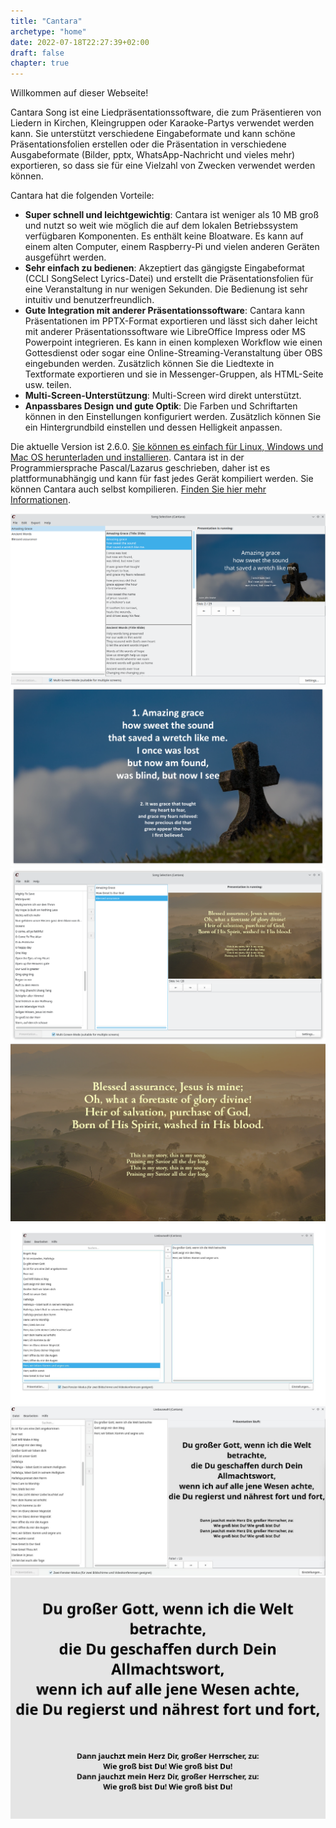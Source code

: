 ```yaml
---
title: "Cantara"
archetype: "home"
date: 2022-07-18T22:27:39+02:00
draft: false
chapter: true
---
```


Willkommen auf dieser Webseite!

Cantara Song ist eine Liedpräsentationssoftware, die zum Präsentieren von Liedern in Kirchen, Kleingruppen oder Karaoke-Partys verwendet werden kann. Sie unterstützt verschiedene Eingabeformate und kann schöne Präsentationsfolien erstellen oder die Präsentation in verschiedene Ausgabeformate (Bilder, pptx, WhatsApp-Nachricht und vieles mehr) exportieren, so dass sie für eine Vielzahl von Zwecken verwendet werden können.

Cantara hat die folgenden Vorteile:

* **Super schnell und leichtgewichtig**: Cantara ist weniger als 10 MB groß und nutzt so weit wie möglich die auf dem lokalen Betriebssystem verfügbaren Komponenten. Es enthält keine Bloatware. Es kann auf einem alten Computer, einem Raspberry-Pi und vielen anderen Geräten ausgeführt werden.
* **Sehr einfach zu bedienen**: Akzeptiert das gängigste Eingabeformat (CCLI SongSelect Lyrics-Datei) und erstellt die Präsentationsfolien für eine Veranstaltung in nur wenigen Sekunden. Die Bedienung ist sehr intuitiv und benutzerfreundlich.
* **Gute Integration mit anderer Präsentationssoftware**: Cantara kann Präsentationen im PPTX-Format exportieren und lässt sich daher leicht mit anderer Präsentationssoftware wie LibreOffice Impress oder MS Powerpoint integrieren. Es kann in einen komplexen Workflow wie einen Gottesdienst oder sogar eine Online-Streaming-Veranstaltung über OBS eingebunden werden. Zusätzlich können Sie die Liedtexte in Textformate exportieren und sie in Messenger-Gruppen, als HTML-Seite usw. teilen.
* **Multi-Screen-Unterstützung**: Multi-Screen wird direkt unterstützt.
* **Anpassbares Design und gute Optik**: Die Farben und Schriftarten können in den Einstellungen konfiguriert werden. Zusätzlich können Sie ein Hintergrundbild einstellen und dessen Helligkeit anpassen.

Die aktuelle Version ist 2.6.0. [Sie können es einfach für Linux, Windows und Mac OS herunterladen und installieren](tutorial/install-cantara). Cantara ist in der Programmiersprache Pascal/Lazarus geschrieben, daher ist es plattformunabhängig und kann für fast jedes Gerät kompiliert werden. Sie können Cantara auch selbst kompilieren. [Finden Sie hier mehr Informationen](tutorial/install-cantara/#generic-compilation).

![Cantara Präsentation mit Hintergrund](/images/cantara-presentationcontroller-en.png?width=900)
![Cantara Vollbild](/images/cantara2.png?width=900)
![Cantara Anderes Layout](/images/cantara3.png?width=900)
![Cantara Anderes Layout Vollbild](/images/cantara4.png?width=900)
![Cantara Übersicht](/images/cantara-overview.jpg?width=900)
![Cantara Multiscreen](/images/cantara-multiscreen.jpg?width=900)
![Cantara Lied](/images/cantara-song.jpg?width=900)